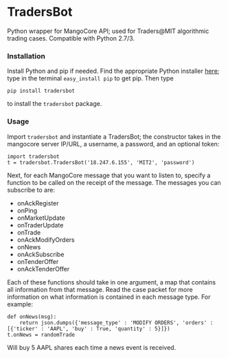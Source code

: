 # TradersBot
Python wrapper for MangoCore API; used for Traders@MIT algorithmic trading cases. Compatible with Python 2.7/3.
### Installation
Install Python and pip if needed. Find the appropriate Python installer [here](https://www.python.org/downloads/); type in the terminal `easy_install pip` to get pip.
Then type 

    pip install tradersbot
    
to install the `tradersbot` package.

### Usage
Import `tradersbot` and instantiate a TradersBot; the constructor takes in the mangocore server IP/URL, a username, a password, and an optional token:

    import tradersbot
    t = tradersbot.TradersBot('18.247.6.155', 'MIT2', 'password')

Next, for each MangoCore message that you want to listen to, specify a function to be called on the receipt of the message. The messages you can subscribe to are:
- onAckRegister
- onPing
- onMarketUpdate
- onTraderUpdate
- onTrade
- onAckModifyOrders
- onNews
- onAckSubscribe
- onTenderOffer
- onAckTenderOffer

Each of these functions should take in one argument, a map that contains all information from that message. Read the case packet for more information on what information is contained in each message type. For example:

    def onNews(msg):
        return json.dumps({'message_type' : 'MODIFY ORDERS', 'orders' : [{'ticker' : 'AAPL', 'buy' : True, 'quantity' : 5}]})
    t.onNews = randomTrade

Will buy 5 AAPL shares each time a news event is received.
